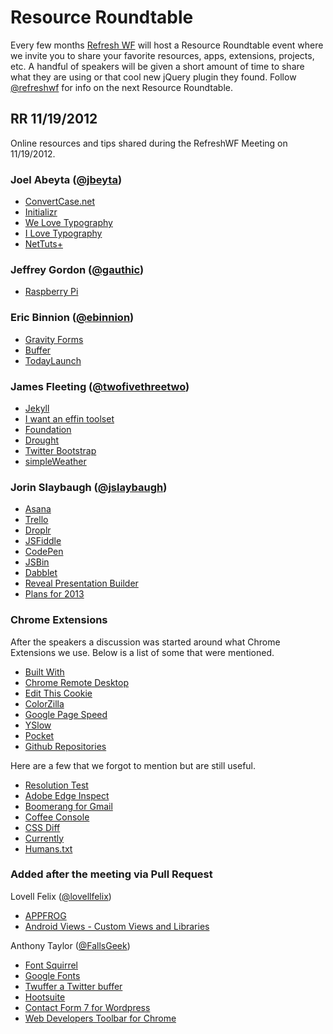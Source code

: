 # Resource Roundtable
Every few months [Refresh WF](http://refreshwichitafalls.com) will host a Resource Roundtable event where we invite you to share your favorite resources, apps, extensions, projects, etc. A handful of speakers will be given a short amount of time to share what they are using or that cool new jQuery plugin they found. Follow [@refreshwf](http://twitter.com/refreshwf) for info on the next Resource Roundtable.

## RR 11/19/2012

Online resources and tips shared during the RefreshWF Meeting on 11/19/2012.

### Joel Abeyta ([@jbeyta](http://twitter.com/jbeyta))
+ [ConvertCase.net](http://www.convertcase.net/)
+ [Initializr](http://www.initializr.com/)
+ [We Love Typography](http://welovetypography.com/)
+ [I Love Typography](http://ilovetypography.com/)
+ [NetTuts+](http://net.tutsplus.com/)

### Jeffrey Gordon ([@gauthic](http://twitter.com/gauthic))
+ [Raspberry Pi](http://www.raspberrypi.org/)

### Eric Binnion ([@ebinnion](http://twitter.com/ebinnion))
+ [Gravity Forms](http://www.convertcase.net/)
+ [Buffer](http://www.bufferapp.com/)
+ [TodayLaunch](http://todaylaunch.com/)

### James Fleeting ([@twofivethreetwo](http://twitter.com/twofivethreetwo))
+ [Jekyll](http://www.jekyllrb.com/)
+ [I want an effin toolset](http://iwantaneff.in/toolset/)
+ [Foundation](http://foundation.zurb.com/)
+ [Drought](http://jamesfleeting.github.com/Drought/)
+ [Twitter Bootstrap](http://twitter.github.com/bootstrap/)
+ [simpleWeather](http://jamesfleeting.github.com/jquery.simpleWeather/)

### Jorin Slaybaugh ([@jslaybaugh](http://twitter.com/jslaybaugh))
+ [Asana](http://asana.com/)
+ [Trello](http://trello.com/)
+ [Droplr](http://droplr.com/)
+ [JSFiddle](http://jsfiddle.net/)
+ [CodePen](http://codepen.io/)
+ [JSBin](http://jsbin.com/)
+ [Dabblet](http://dabblet.com/)
+ [Reveal Presentation Builder](http://rvl.io)
+ [Plans for 2013](http://rvl.io/jslaybaugh/refresh-2013/)

### Chrome Extensions
After the speakers a discussion was started around what Chrome Extensions we use. Below is a list of some that were mentioned.

+ [Built With](https://chrome.google.com/webstore/detail/builtwith-technology-prof/dapjbgnjinbpoindlpdmhochffioedbn)
+ [Chrome Remote Desktop](https://chrome.google.com/webstore/detail/chrome-remote-desktop/gbchcmhmhahfdphkhkmpfmihenigjmpp)
+ [Edit This Cookie](https://chrome.google.com/webstore/detail/edit-this-cookie/fngmhnnpilhplaeedifhccceomclgfbg)
+ [ColorZilla](https://chrome.google.com/webstore/detail/colorzilla/bhlhnicpbhignbdhedgjhgdocnmhomnp)
+ [Google Page Speed](https://chrome.google.com/webstore/detail/pagespeed-insights-by-goo/gplegfbjlmmehdoakndmohflojccocli)
+ [YSlow](https://chrome.google.com/webstore/detail/yslow/ninejjcohidippngpapiilnmkgllmakh)
+ [Pocket](https://chrome.google.com/webstore/detail/pocket-formerly-read-it-l/niloccemoadcdkdjlinkgdfekeahmflj)
+ [Github Repositories](https://chrome.google.com/webstore/detail/github-repositories/jgekomkdphbcbfpnfjgcmjnnhfikinmn)

Here are a few that we forgot to mention but are still useful. 
+ [Resolution Test](https://chrome.google.com/webstore/detail/resolution-test/idhfcdbheobinplaamokffboaccidbal)
+ [Adobe Edge Inspect](https://chrome.google.com/webstore/detail/adobe-edge-inspect/ijoeapleklopieoejahbpdnhkjjgddem)
+ [Boomerang for Gmail](https://chrome.google.com/webstore/detail/boomerang-for-gmail/mdanidgdpmkimeiiojknlnekblgmpdll)
+ [Coffee Console](https://chrome.google.com/webstore/detail/coffeeconsole/ladbkfdlnaibelfidknofapbbdlhadfp)
+ [CSS Diff](https://chrome.google.com/webstore/detail/css-diff/pefnhibkhcfooofgmgoipfpcojnhhljm)
+ [Currently](https://chrome.google.com/webstore/detail/currently/ojhmphdkpgbibohbnpbfiefkgieacjmh)
+ [Humans.txt](https://chrome.google.com/webstore/detail/humanstxt/pocdghmbbodjiclginddlaimdaholhfk)

### Added after the meeting via Pull Request

Lovell Felix ([@lovellfelix](http://twitter.com/lovellfelix))
+ [APPFROG](http://www.appfog.com/)
+ [Android Views - Custom Views and Libraries](http://www.androidviews.net/)

Anthony Taylor ([@FallsGeek](http://twitter.com/fallsgeek))
+ [Font Squirrel](http://www.fontsquirrel.com/)
+ [Google Fonts](http://www.google.com/webfonts)
+ [Twuffer a Twitter buffer](http://twuffer.com/)
+ [Hootsuite](http://hootsuite.com/)
+ [Contact Form 7 for Wordpress](http://wordpress.org/extend/plugins/contact-form-7/)
+ [Web Developers Toolbar for Chrome](https://chrome.google.com/webstore/detail/web-developer/bfbameneiokkgbdmiekhjnmfkcnldhhm)

